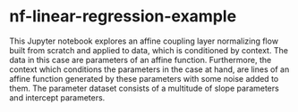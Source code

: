 # nf-linear-regression-example
This Jupyter notebook explores an affine coupling layer normalizing flow built from scratch and applied to data, which is conditioned by context. The data in this case are parameters of an affine function. Furthermore, the context which conditions the parameters in the case at hand, are lines of an affine function generated by these parameters with some noise added to them. The parameter dataset consists of a multitude of slope parameters and intercept parameters.
